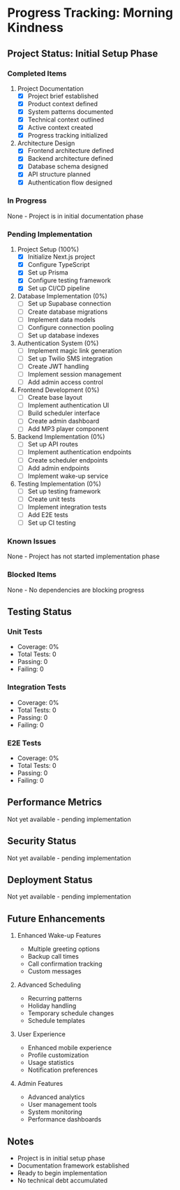 # Progress Tracking: Morning Kindness

## Project Status: Initial Setup Phase

### Completed Items
1. Project Documentation
   - [x] Project brief established
   - [x] Product context defined
   - [x] System patterns documented
   - [x] Technical context outlined
   - [x] Active context created
   - [x] Progress tracking initialized

2. Architecture Design
   - [x] Frontend architecture defined
   - [x] Backend architecture defined
   - [x] Database schema designed
   - [x] API structure planned
   - [x] Authentication flow designed

### In Progress
None - Project is in initial documentation phase

### Pending Implementation

1. Project Setup (100%)
   - [x] Initialize Next.js project
   - [x] Configure TypeScript
   - [x] Set up Prisma
   - [x] Configure testing framework
   - [x] Set up CI/CD pipeline

2. Database Implementation (0%)
   - [ ] Set up Supabase connection
   - [ ] Create database migrations
   - [ ] Implement data models
   - [ ] Configure connection pooling
   - [ ] Set up database indexes

3. Authentication System (0%)
   - [ ] Implement magic link generation
   - [ ] Set up Twilio SMS integration
   - [ ] Create JWT handling
   - [ ] Implement session management
   - [ ] Add admin access control

4. Frontend Development (0%)
   - [ ] Create base layout
   - [ ] Implement authentication UI
   - [ ] Build scheduler interface
   - [ ] Create admin dashboard
   - [ ] Add MP3 player component

5. Backend Implementation (0%)
   - [ ] Set up API routes
   - [ ] Implement authentication endpoints
   - [ ] Create scheduler endpoints
   - [ ] Add admin endpoints
   - [ ] Implement wake-up service

6. Testing Implementation (0%)
   - [ ] Set up testing framework
   - [ ] Create unit tests
   - [ ] Implement integration tests
   - [ ] Add E2E tests
   - [ ] Set up CI testing

### Known Issues
None - Project has not started implementation phase

### Blocked Items
None - No dependencies are blocking progress

## Testing Status

### Unit Tests
- Coverage: 0%
- Total Tests: 0
- Passing: 0
- Failing: 0

### Integration Tests
- Coverage: 0%
- Total Tests: 0
- Passing: 0
- Failing: 0

### E2E Tests
- Coverage: 0%
- Total Tests: 0
- Passing: 0
- Failing: 0

## Performance Metrics
Not yet available - pending implementation

## Security Status
Not yet available - pending implementation

## Deployment Status
Not yet available - pending implementation

## Future Enhancements
1. Enhanced Wake-up Features
   - Multiple greeting options
   - Backup call times
   - Call confirmation tracking
   - Custom messages

2. Advanced Scheduling
   - Recurring patterns
   - Holiday handling
   - Temporary schedule changes
   - Schedule templates

3. User Experience
   - Enhanced mobile experience
   - Profile customization
   - Usage statistics
   - Notification preferences

4. Admin Features
   - Advanced analytics
   - User management tools
   - System monitoring
   - Performance dashboards

## Notes
- Project is in initial setup phase
- Documentation framework established
- Ready to begin implementation
- No technical debt accumulated
